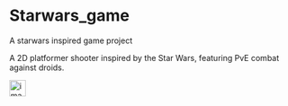 # Starwars_game
A starwars inspired game project 

A 2D platformer shooter inspired by the Star Wars, featuring PvE combat against droids.

<img width="29" height="29" alt="image" src="https://github.com/user-attachments/assets/59fa2879-d9e3-457b-9e86-5abb971f5caf" />
